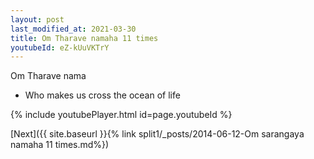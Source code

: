 ```yaml
---
layout: post
last_modified_at: 2021-03-30
title: Om Tharave namaha 11 times
youtubeId: eZ-kUuVKTrY
---
```

 
 
Om Tharave nama 
 
 -  Who makes us cross the ocean of life 
 
  
 
  
 
 
 
 
 
 


{% include youtubePlayer.html id=page.youtubeId %}
 
[Next]({{ site.baseurl }}{% link  split1/_posts/2014-06-12-Om sarangaya namaha 11 times.md%})
 
